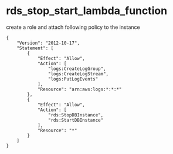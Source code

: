 # rds_stop_start_lambda_function

create a role and attach following policy to the instance

```
{
    "Version": "2012-10-17",
    "Statement": [
        {
            "Effect": "Allow",
            "Action": [
                "logs:CreateLogGroup",
                "logs:CreateLogStream",
                "logs:PutLogEvents"
            ],
            "Resource": "arn:aws:logs:*:*:*"
        },
        {
            "Effect": "Allow",
            "Action": [
                "rds:StopDBInstance",
                "rds:StartDBInstance"
            ],
            "Resource": "*"
        }
    ]
}

```
